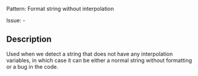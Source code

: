 Pattern: Format string without interpolation

Issue: -

## Description

Used when we detect a string that does not have any interpolation variables, in which case it can be either a normal string without formatting or a bug in the code.
